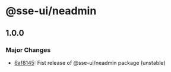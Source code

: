 # @sse-ui/neadmin

## 1.0.0

### Major Changes

- [6af8145](https://github.com/sseuniverse/nuxt-admin): Fist release of @sse-ui/neadmin package (unstable)
